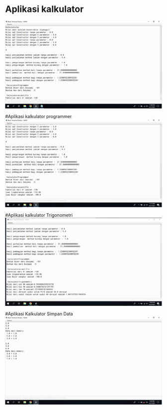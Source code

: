 # Aplikasi kalkulator
[![N|Solid](https://github.com/AZIS2011/AZIS007/blob/master/Screenshot%20(1).png)](https://github.com/AZIS2011/AZIS007/blob/master/Screenshot%20(1).png)

#Aplikasi kalkulator programmer
[![N|Solid](https://github.com/AZIS2011/AZIS007/blob/master/Screenshot%20(2).png)](https://github.com/AZIS2011/AZIS007/blob/master/Screenshot%20(2).png)

#Aplikasi kalkulator Trigonometri
[![N|Solid](https://github.com/AZIS2011/AZIS007/blob/master/Screenshot%20(3).png)](https://github.com/AZIS2011/AZIS007/blob/master/Screenshot%20(3).png)

#Aplikasi Kalkulator Simpan Data
[![N|Solid](https://github.com/AZIS2011/AZIS007/blob/master/Screenshot%20(4).png)](https://github.com/AZIS2011/AZIS007/blob/master/Screenshot%20(4).png)
